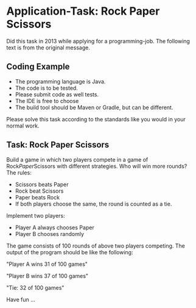 # Application-Task: Rock Paper Scissors

Did this task in 2013 while applying for a programming-job. The following text is from the original message.

## Coding Example
* The programming language is Java.
* The code is to be tested.
* Please submit code as well tests.
* The IDE is free to choose
* The build tool should be Maven or Gradle, but can be different.

Please solve this task according to the standards like you would in your normal work.

## Task: Rock Paper Scissors

Build a game in which two players compete in a game of Rock$Paper$Scissors with different strategies. Who will win more rounds? The rules:

* Scissors beats Paper
* Rock beat Scissors
* Paper beats Rock
* If both players choose the same, the round is counted as a tie.

Implement two players:

* Player A always chooses Paper
* Player B chooses randomly

The game consists of 100 rounds of above two players competing. The output of the program should be like the following:

"Player A wins 31 of 100 games"

"Player B wins 37 of 100 games"

"Tie: 32 of 100 games"

Have fun ...